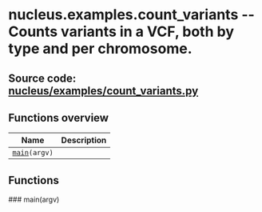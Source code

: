 # nucleus.examples.count_variants -- Counts variants in a VCF, both by type and per chromosome.
**Source code:** [nucleus/examples/count_variants.py](https://github.com/google/nucleus/tree/master/nucleus/examples/count_variants.py)
---


## Functions overview
Name | Description
-----|------------
[`main`](#main)`(argv)` | 

## Functions
###<a name="<_ast.FunctionDef object at 0x555808fd41d0>"></a> main(argv)



